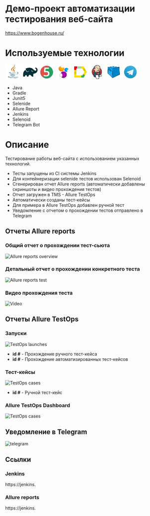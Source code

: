 # Демо-проект автоматизации тестирования веб-сайта
https://www.bogenhouse.ru/

# Используемые технологии
![Java](readme_files/Icons/Java.png)
![Gradle](readme_files/Icons/Gradle.png)
![JUnit5](readme_files/Icons/JUnit5.png)
![Selenide](readme_files/Icons/Selenide.png)
![Allure_Report](readme_files/Icons/Allure_Report.png)
![Jenkins](readme_files/Icons/Jenkins.png)
![Selenoid](readme_files/Icons/Selenoid.png)
![Telegram](readme_files/Icons/Telegram.png)
- Java
- Gradle
- Junit5
- Selenide
- Allure Report
- Jenkins
- Selenoid
- Telegram Bot

# Описание
Тестирование работы веб-сайта с использованием указанных технологий.

- Тесты запущены из CI системы Jenkins
- Для контейнеризации selenide тестов использован Selenoid
- Сгенерирован отчет Allure reports (автоматически добавлены скриншоты и видео прохождения тестов)
- Отчет загружен в TMS - Allure TestOps
- Автоматически созданы тест-кейсы 
- Для примера в Allure TestOps добавлен ручной тест
- Уведомление с отчетом о прохождении тестов отправлено в Telegram

## Отчеты Allure reports
### Общий отчет о прохождении тест-сьюта
![Allure reports overview](./readme_files/allure-report.jpg)
### Детальный отчет о прохождении конкретного теста
![Allure reports test](./readme_files/allure-report-test-with-screenshot.jpg)
### Видео прохождения теста
![Video](./readme_files/testVideo.gif)

## Отчеты Allure TestOps
### Запуски
![TestOps launches](./readme_files/TestOpsLaunches.jpg)
- **id #** - Прохождение ручного тест-кейса
- **id #** - Прохождение автоматизированных тест-кейсов

### Тест-кейсы
![TestOps cases](./readme_files/TestOpsSuites.jpg)
- **id #** - Ручной тест-кейс

### Allure TestOps Dashboard
![TestOps cases](./readme_files/TestOpsDashboard.jpg)


## Уведомление в Telegram
![telegram](./readme_files/TelegramBot.jpg)

## Ссылки
### Jenkins
https://jenkins.
### Allure reports
https://jenkins.

